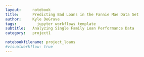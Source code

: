 ```yaml
---
layout:     notebook
title:      Predicting Bad Loans in the Fannie Mae Data Set
author:     Kyle DeGrave
tags: 		  jupyter workflows template
subtitle:   Analyzing Single Family Loan Performance Data
category:   project1

notebookfilename: project_loans
#visualworkflow: true
---
```


